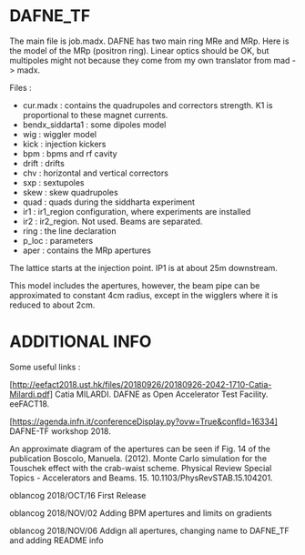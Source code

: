 DAFNE_TF
========

The main file is job.madx.
DAFNE has two main ring MRe and MRp. Here is the model of the MRp (positron ring).
Linear optics should be OK, but multipoles might not because they come from my
own translator from mad -> madx.

Files :
* cur.madx : contains the quadrupoles and correctors strength. K1 is proportional to these magnet currents.
* bendx_siddarta1 : some dipoles model
* wig   : wiggler model
* kick  : injection kickers
* bpm   : bpms and rf cavity
* drift : drifts
* chv   : horizontal and vertical correctors
* sxp   : sextupoles
* skew  : skew quadrupoles
* quad  : quads during the siddharta experiment
* ir1   : ir1_region configuration, where experiments are installed
* ir2   : ir2_region. Not used. Beams are separated.
* ring  : the line declaration
* p_loc : parameters
* aper  : contains the MRp apertures

The lattice starts at the injection point. IP1 is at about 25m downstream.

This model includes the apertures, however, the beam pipe can be approximated to constant 4cm radius, except in the wigglers where it is reduced to about 2cm.


# ADDITIONAL INFO
Some useful links :

[http://eefact2018.ust.hk/files/20180926/20180926-2042-1710-Catia-Milardi.pdf] Catia MILARDI. DAFNE as Open Accelerator Test Facility. eeFACT18.

[https://agenda.infn.it/conferenceDisplay.py?ovw=True&confId=16334] DAFNE-TF workshop 2018.

An approximate diagram of the apertures can be seen if Fig. 14 of the publication Boscolo, Manuela. (2012). Monte Carlo simulation for the Touschek effect with the crab-waist scheme. Physical Review Special Topics - Accelerators and Beams. 15. 10.1103/PhysRevSTAB.15.104201.

oblancog 2018/OCT/16 First Release

oblancog 2018/NOV/02 Adding BPM apertures and limits on gradients

oblancog 2018/NOV/06 Addign all apertures, changing name to DAFNE_TF and adding README info

